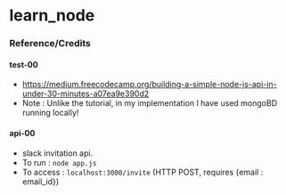 # learn_node

### Reference/Credits
#### test-00
* https://medium.freecodecamp.org/building-a-simple-node-js-api-in-under-30-minutes-a07ea9e390d2
* Note : Unlike the tutorial, in my implementation I have used mongoBD running locally!

#### api-00
* slack invitation api. 
* To run :  `node app.js`
* To access : `localhost:3000/invite` (HTTP POST, requires {email : email_id})
